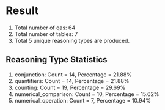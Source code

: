 # Result<br/>
1. Total number of qas: 64<br/>
2. Total number of tables: 7<br/>
3. Total 5 unique reasoning types are produced.<br/>
## **Reasoning Type Statistics**<br/>
1. conjunction: Count = 14, Percentage = 21.88%<br/>
2. quantifiers: Count = 14, Percentage = 21.88%<br/>
3. counting: Count = 19, Percentage = 29.69%<br/>
4. numerical_comparison: Count = 10, Percentage = 15.62%<br/>
5. numerical_operation: Count = 7, Percentage = 10.94%<br/>

